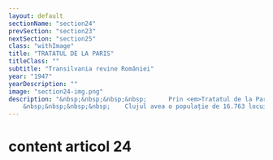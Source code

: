 ```yaml
---
layout: default
sectionName: "section24"
prevSection: "section23"
nextSection: "section25"
class: "withImage"
title: "TRATATUL DE LA PARIS"
titleClass: ""
subtitle: "Transilvania revine României"
year: "1947"
yearDescription: ""
image: "section24-img.png"
description: "&nbsp;&nbsp;&nbsp;&nbsp;		Prin <em>Tratatul de la Paris</em> din 1947, Clujul a intrat din nou în componența României. După cel de-al doilea război mondial guvernul României a înființat la Cluj, împreună cu Comisia Forțelor Aliate, un tribunal al poporului.</br>
	&nbsp;&nbsp;&nbsp;&nbsp;	Clujul avea o populație de 16.763 locuitori evrei în 1941. După ocuparea Transilvaniei de către guvernul horthyst, în 1944, evreii au fost duși în mai multe ghetouri (inclusiv Ghetoul Iris) unde au stat în condiții inumane, lipsiți de orice facilități."
---
```


# content articol 24
